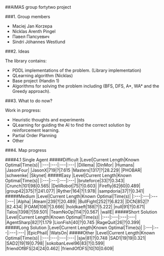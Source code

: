 ##AIMAS group fortytwo project

###1. Group members

- Maciej Jan Korzepa
- Nicklas Arenth Pingel
- Павел Папсуевич
- Sindri Jóhannes Westlund

###2. Ideas

The library contains:
  * PDDL implementations of the problem. (Library implementation)
  * QLearning algorithm (Nicklas)
  * Base project (Handin 1)
  * Algorithms for solving the problem including (BFS, DFS, A*, WA* and the Greedy approach).

###3. What to do now?

Work in progress:
  * Heuristic thoughts and experiments
  * QLearning for guiding the AI to find the correct solution by reinforcement learning.
  * Partial Order Planning
  * Other


###4. Map progress

####4.1 Single Agent
#####Difficult
|Level|Current Length|Known Optimal|Time(s)|
|:---|:---|:---|:---|
|Dillema|
|DinMor|
|Humans|
|JasonFour|
|JasonX|719|?|7.615
|Masters|1317|?|28.229|
|PHOBAR|
|schwenke|
|Skynet|
#####Easy
|Level|Current Length|Known Optimal|Time(s)|
|:---|:---|:---|:---|
|bruteforce|33|?|0.343|
|Crunch|101|98|0.565|
|DeliRobot|75|?|0.603|
|Firefly|62|60|0.489|
|group42|375|?|241.077|
|Ryther|164|?|1.978|
|sampdoria|37|?|0.341|
#####Medium
|Level|Current Length|Known Optimal|Time(s)|
|:---|:---|:---|:---|
|Alpha|
|Ateam|239|?|20.489|
|BullFight|252|?|6.823|
|DCN|852|?|82.434|
|FOAM|108|?|3.666|
|holdkaeft|188|?|5.222|
|null|91|?|0.671|
|Talos|1398|?|59.501|
|TeamNoOp|114|?|0.567|
|wallE|
#####Short Solution
|Level|Current Length|Known Optimal|Time(s)|
|:---|:---|:---|:---|
|AgentSharp|82|?|1.179
|LionFish|40|?|0.745
|RageQuit|26|?|0.399|
#####Long Solution
|Level|Current Length|Known Optimal|Time(s)|
|:---|:---|:---|:---|
|EpicPhail|
|WatsOn|
#####Other
|Level|Current Length|Known Optimal|Time(s)|
|:---|:---|:---|:---|
|sjw|81|?|0.748
|SAD1|19|19|0.321|
|SAD2|19|19|0.798|
|sokobanLevel96|83|?|0.599|
|friendOfBFS|24|24|0.462|
|friendOfDFS|10|10|0.609|